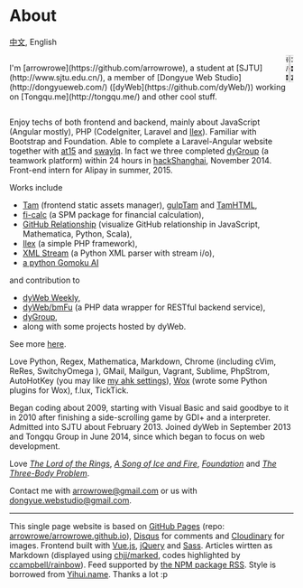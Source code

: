 About
===

[中文](#!/about.chs), English

<div style="display:flex;justify-content:space-between">
  <p>I'm [arrowrowe](https://github.com/arrowrowe), a student at [SJTU](http://www.sjtu.edu.cn/), a member of [Dongyue Web Studio](http://dongyueweb.com/) ([dyWeb](https://github.com/dyWeb/)) working on [Tongqu.me](http://tongqu.me/) and other cool stuff.</p>
  <a href="https://github.com/arrowrowe">
    <img src="logo.png" style="width:48px;height:48px;">
  </a>
</div>

Enjoy techs of both frontend and backend, mainly about
  JavaScript (Angular mostly),
  PHP (CodeIgniter, Laravel and [Ilex](https://github.com/arrowrowe/ilex)).
Familiar with Bootstrap and Foundation.
Able to complete a Laravel-Angular website together with [at15](https://github.com/at15) and [swaylq](https://github.com/swaylq). In fact we three completed [dyGroup](https://gitcafe.com/arrowrowe/dyGroup) (a teamwork platform) within 24 hours in [hackShanghai](http://www.hackshanghai.com/), November 2014.
Front-end intern for Alipay in summer, 2015.

Works include
- [Tam](https://github.com/arrowrowe/tam) (frontend static assets manager), [gulpTam](https://github.com/arrowrowe/gulp-tam) and [TamHTML](https://github.com/arrowrowe/tam-html),
- [fi-calc](https://github.com/arrowrowe/fi-calc) (a SPM package for financial calculation),
- [GitHub Relationship](https://github.com/arrowrowe/github-relationship) (visualize GitHub relationship in JavaScript, Mathematica, Python, Scala),
- [Ilex](https://github.com/arrowrowe/ilex) (a simple PHP framework),
- [XML Stream](https://github.com/arrowrowe/xml_stream) (a Python XML parser with stream i/o),
- [a python Gomoku AI](https://github.com/arrowrowe/gomoku)

and contribution to
- [dyWeb Weekly](https://github.com/dyweb/web-stuff/tree/master/weekly/),
- [dyWeb/bmFu](https://github.com/dyWeb/bmFu) (a PHP data wrapper for RESTful backend service),
- [dyGroup](https://gitcafe.com/arrowrowe/dyGroup),
- along with some projects hosted by dyWeb.

See more [here](https://github.com/arrowrowe).

Love
  Python,
  Regex,
  Mathematica,
  Markdown,
  Chrome (including
    cVim,
    ReRes,
    SwitchyOmega
  ),
  GMail,
  Mailgun,
  Vagrant,
  Sublime,
  PhpStrom,
  AutoHotKey (you may like [my ahk settings](https://gist.github.com/arrowrowe/ecf73aa95654d1d213e4)),
  [Wox](https://github.com/qianlifeng/Wox) (wrote some Python plugins for Wox),
  f.lux,
  TickTick.

Began coding about 2009,
  starting with Visual Basic and said goodbye to it in 2010 after finishing a side-scrolling game by GDI+ and a interpreter.
Admitted into SJTU about February 2013.
Joined dyWeb in September 2013
  and Tongqu Group in June 2014, since which began to focus on web development.

Love [_The Lord of the Rings_](http://en.wikipedia.org/wiki/The_Lord_of_the_Rings), [_A Song of Ice and Fire_](http://en.wikipedia.org/wiki/A_Song_of_Ice_and_Fire), [_Foundation_][1] and [_The Three-Body Problem_](http://en.wikipedia.org/wiki/The_Three-Body_Problem).

Contact me with [arrowrowe@gmail.com](mailto:arrowrowe@gmail.com) or us with [dongyue.webstudio@gmail.com](mailto:dongyue.webstudio@gmail.com).

---

This single page website is based on
  [GitHub Pages](https://pages.github.com/) (repo: [arrowrowe/arrowrowe.github.io](https://github.com/arrowrowe/arrowrowe.github.io)),
  [Disqus](https://disqus.com/) for comments
  and [Cloudinary](https://cloudinary.com/) for images.
  Frontend built with
    [Vue.js](http://vuejs.org/),
    [jQuery](https://github.com/jquery/jquery)
    and [Sass](http://sass-lang.com/).
  Articles wirtten as Markdown (displayed using [chjj/marked](https://github.com/chjj/marked), codes highlighted by [ccampbell/rainbow](https://github.com/ccampbell/rainbow)).
  Feed supported by [the NPM package RSS](https://www.npmjs.com/package/rss).
  Style is borrowed from [Yihui.name](http://yihui.name/).
Thanks a lot :p

[1]: http://en.wikipedia.org/wiki/Foundation_(Isaac_Asimov_novel)
